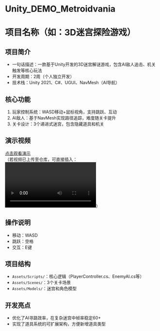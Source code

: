 # Unity_DEMO_Metroidvania

# 项目名称（如：3D迷宫探险游戏）

## 项目简介  
- 一句话描述：一款基于Unity开发的3D迷宫解谜游戏，包含AI敌人追击、机关触发等核心玩法  
- 开发周期：2周（个人独立开发）  
- 技术栈：Unity 2021、C#、UGUI、NavMesh（AI导航）  

## 核心功能  
1. 玩家控制系统：WASD移动+鼠标视角，支持跳跃、互动  
2. AI敌人：基于NavMesh实现路径追踪，难度随关卡提升  
3. 关卡设计：3个递进式迷宫，包含隐藏道具和机关  

## 演示视频  
[点击观看演示](视频链接，如B站/YouTube链接)  
（若视频已上传至仓库，可直接插入：![演示视频](视频文件名.mp4)）  

## 操作说明  
- 移动：WASD  
- 跳跃：空格  
- 交互：E键  

## 项目结构  
- `Assets/Scripts/`：核心逻辑（PlayerController.cs、EnemyAI.cs等）  
- `Assets/Scenes/`：3个关卡场景  
- `Assets/Models/`：迷宫和角色模型  

## 开发亮点  
- 优化了AI寻路效率，在复杂迷宫中帧率稳定60+  
- 实现了道具系统的可扩展架构，方便新增道具类型  
